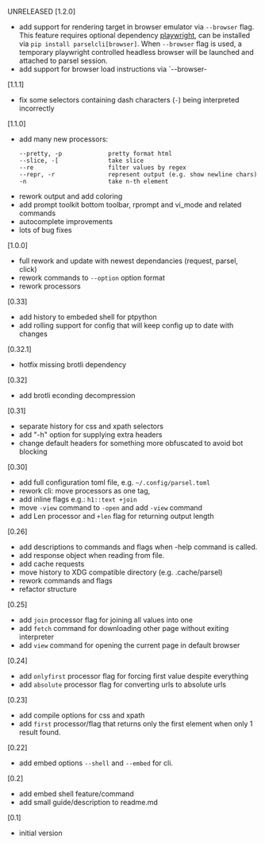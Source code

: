 UNRELEASED [1.2.0]
- add support for rendering target in browser emulator via `--browser` flag.  
    This feature requires optional dependency [playwright](https://github.com/microsoft/playwright-python), can be installed via `pip install parselcli[browser]`.
    When `--browser` flag is used, a temporary playwright controlled headless browser will be launched and attached to parsel session.
- add support for browser load instructions via `--browser-

[1.1.1]
- fix some selectors containing dash characters (`-`) being interpreted incorrectly

[1.1.0]
- add many new processors:
    ```
    --pretty, -p             pretty format html
    --slice, -[              take slice
    --re                     filter values by regex
    --repr, -r               represent output (e.g. show newline chars)
    -n                       take n-th element
    ```
- rework output and add coloring
- add prompt toolkit bottom toolbar, rprompt and vi_mode and related commands
- autocomplete improvements
- lots of bug fixes

[1.0.0]
- full rework and update with newest dependancies (request, parsel, click)
- rework commands to `--option` option format
- rework processors

[0.33]
- add history to embeded shell for ptpython
- add rolling support for config that will keep config up to date with changes

[0.32.1]
- hotfix missing brotli dependency

[0.32]
- add brotli econding decompression

[0.31]
- separate history for css and xpath selectors
- add "-h" option for supplying extra headers
- change default headers for something more obfuscated to avoid bot blocking

[0.30]
- add full configuration toml file, e.g. `~/.config/parsel.toml`
- rework cli: move processors as one tag,
- add inline flags e.g.: `h1::text +join`
- move `-view` command to `-open` and add `-view` command
- add Len processor and `+len` flag for returning output length

[0.26]
- add descriptions to commands and flags when -help command is called.
- add response object when reading from file.
- add cache requests
- move history to XDG compatible directory (e.g. .cache/parsel)
- rework commands and flags
- refactor structure

[0.25]
- add `join` processor flag for joining all values into one
- add `fetch` command for downloading other page without exiting interpreter
- add `view` command for opening the current page in default browser

[0.24]
- add `onlyfirst` processor flag for forcing first value despite everything
- add `absolute` processor flag for converting urls to absolute urls

[0.23]
- add compile options for css and xpath
- add `first` processor/flag that returns only the first element when only 1 result found.

[0.22]
- add embed options `--shell` and `--embed` for cli.

[0.2]
- add embed shell feature/command
- add small guide/description to readme.md

[0.1]
- initial version
